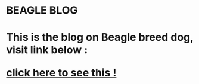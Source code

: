 <h1>BEAGLE BLOG<h1>
 <p>This is the blog on Beagle breed dog, visit link below : </p>
 <a href="https://shubham1upadhyay.github.io/The_Beagle_Blog/">click here to see this !</a>
